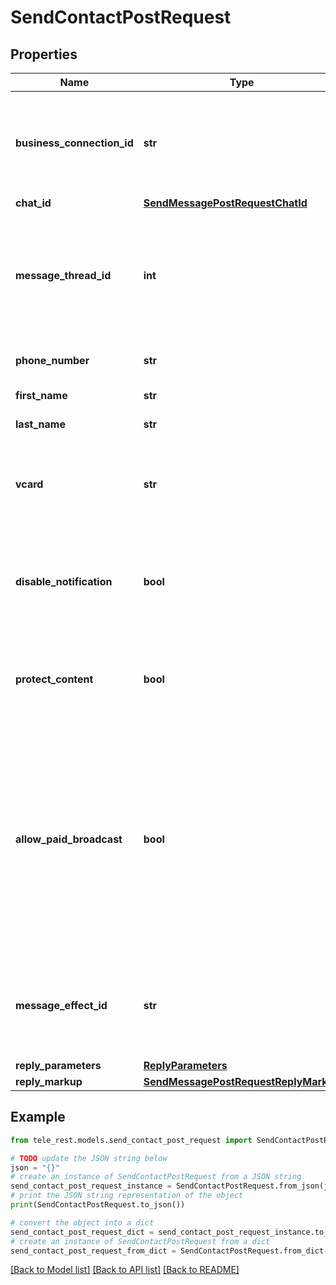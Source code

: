# SendContactPostRequest


## Properties

Name | Type | Description | Notes
------------ | ------------- | ------------- | -------------
**business_connection_id** | **str** | Unique identifier of the business connection on behalf of which the message will be sent | [optional] 
**chat_id** | [**SendMessagePostRequestChatId**](SendMessagePostRequestChatId.md) |  | 
**message_thread_id** | **int** | Unique identifier for the target message thread (topic) of the forum; for forum supergroups only | [optional] 
**phone_number** | **str** | Contact&#39;s phone number | 
**first_name** | **str** | Contact&#39;s first name | 
**last_name** | **str** | Contact&#39;s last name | [optional] 
**vcard** | **str** | Additional data about the contact in the form of a [vCard](https://en.wikipedia.org/wiki/VCard), 0-2048 bytes | [optional] 
**disable_notification** | **bool** | Sends the message [silently](https://telegram.org/blog/channels-2-0#silent-messages). Users will receive a notification with no sound. | [optional] 
**protect_content** | **bool** | Protects the contents of the sent message from forwarding and saving | [optional] 
**allow_paid_broadcast** | **bool** | Pass *True* to allow up to 1000 messages per second, ignoring [broadcasting limits](https://core.telegram.org/bots/faq#how-can-i-message-all-of-my-bot-39s-subscribers-at-once) for a fee of 0.1 Telegram Stars per message. The relevant Stars will be withdrawn from the bot&#39;s balance | [optional] 
**message_effect_id** | **str** | Unique identifier of the message effect to be added to the message; for private chats only | [optional] 
**reply_parameters** | [**ReplyParameters**](ReplyParameters.md) |  | [optional] 
**reply_markup** | [**SendMessagePostRequestReplyMarkup**](SendMessagePostRequestReplyMarkup.md) |  | [optional] 

## Example

```python
from tele_rest.models.send_contact_post_request import SendContactPostRequest

# TODO update the JSON string below
json = "{}"
# create an instance of SendContactPostRequest from a JSON string
send_contact_post_request_instance = SendContactPostRequest.from_json(json)
# print the JSON string representation of the object
print(SendContactPostRequest.to_json())

# convert the object into a dict
send_contact_post_request_dict = send_contact_post_request_instance.to_dict()
# create an instance of SendContactPostRequest from a dict
send_contact_post_request_from_dict = SendContactPostRequest.from_dict(send_contact_post_request_dict)
```
[[Back to Model list]](../README.md#documentation-for-models) [[Back to API list]](../README.md#documentation-for-api-endpoints) [[Back to README]](../README.md)


